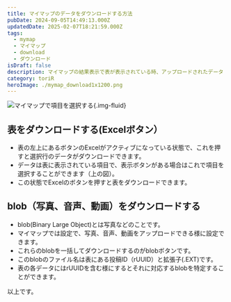 ```yaml
---
title: マイマップのデータをダウンロードする方法
pubDate: 2024-09-05T14:49:13.000Z
updatedDate: 2025-02-07T18:21:59.000Z
tags:
  - mymap
  - マイマップ
  - download
  - ダウンロード
isDraft: false
description: マイマップの結果表示で表が表示されている時、アップロードされたデータ（写真、音声、動画）をダウンロードできます。
category: toriR
heroImage: ./mymap_download1x1200.png
---
```


![マイマップで項目を選択する](https://object-storage.tyo2.conoha.io/v1/nc_2520d9a1_blog-astro-assets/blog-astro-assets/mymap_download1x1200.png){.img-fluid}

## 表をダウンロードする(Excelボタン）

- 表の左上にあるボタンのExcelがアクティブになっている状態で、これを押すと選択行のデータがダウンロードできます。
- データは表に表示されている項目で、表示ボタンがある場合はこれで項目を選択することができます（上の図）。
- この状態でExcelのボタンを押すと表をダウンロードできます。

## blob（写真、音声、動画）をダウンロードする

- blob(Binary Large Object)とは写真などのことです。
- マイマップでは設定で、写真、音声、動画をアップロードできる様に設定できます。
- これらのblobを一括してダウンロードするのがblobボタンです。
- このblobのファイル名は表にある投稿ID（rUUID）と拡張子(.EXT)です。
- 表の各データにはrUUIDを含む様にするとそれに対応するblobを特定することができます。

以上です。
